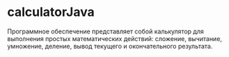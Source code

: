 # calculatorJava
Программное обеспечение представляет собой калькулятор для выполнения простых математических действий: сложение, вычитание, умножение, деление, вывод текущего и окончательного результата.
